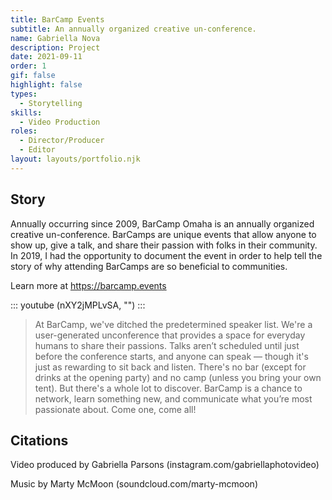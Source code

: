 ```yaml
---
title: BarCamp Events
subtitle: An annually organized creative un-conference.
name: Gabriella Nova
description: Project
date: 2021-09-11
order: 1
gif: false
highlight: false
types:
  - Storytelling
skills:
  - Video Production
roles:
  - Director/Producer
  - Editor
layout: layouts/portfolio.njk
---
```


<div class="grid-center sm:grid-center md:grid-center">

## Story

Annually occurring since 2009, BarCamp Omaha is an annually organized creative un-conference. BarCamps are unique events that allow anyone to show up, give a talk, and share their passion with folks in their community. In 2019, I had the opportunity to document the event in order to help tell the story of why attending BarCamps are so beneficial to communities. 

Learn more at https://barcamp.events


</div>

<div class="grid-center sm:grid-center md:grid-center">

::: youtube (nXY2jMPLvSA, "") :::


> At BarCamp, we've ditched the predetermined speaker list. We're a user-generated unconference that provides a space for everyday humans to share their passions. Talks aren’t scheduled until just before the conference starts, and anyone can speak — though it's just as rewarding to sit back and listen. There's no bar (except for drinks at the opening party) and no camp (unless you bring your own tent). But there's a whole lot to discover. BarCamp is a chance to network, learn something new, and communicate what you’re most passionate about. Come one, come all! 


## Citations

Video produced by Gabriella Parsons (instagram.com/gabriellaphotovideo) 

Music by Marty McMoon (soundcloud.com/marty-mcmoon)

</div>